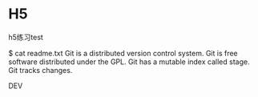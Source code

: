 # H5
h5练习test

$ cat readme.txt
Git is a distributed version control system.
Git is free software distributed under the GPL.
Git has a mutable index called stage.
Git tracks changes.

DEV